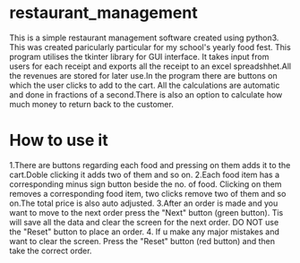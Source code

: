 # restaurant_management
This is a simple restaurant management software created using python3. This was created paricularly particular for my school's yearly food fest. This program utilises the tkinter library for GUI interface. It takes input from users for each receipt and exports all the receipt to an excel spreadshhet.All the revenues are stored for later use.In the program there are buttons on which the user clicks to add to the cart. All the calculations are automatic and done in fractions of a second.There is also an option to calculate how much money to return back to the customer.

# How to use it
1.There are buttons regarding each food and pressing on them adds it to the cart.Doble clicking it adds two of them and so on.
2.Each food item has a corresponding minus sign button beside the no. of food. Clicking on them removes a corresponding food item, two clicks remove two of them and so on.The total price is also auto adjusted.
3.After an order is made and you want to move to the next order press the "Next" button (green button). Tis will save all the data and clear the screen for the next order. DO NOT use the "Reset" button to place an order.
4. If u make any major mistakes and want to clear the screen. Press the "Reset" button (red button) and then take the correct order.

